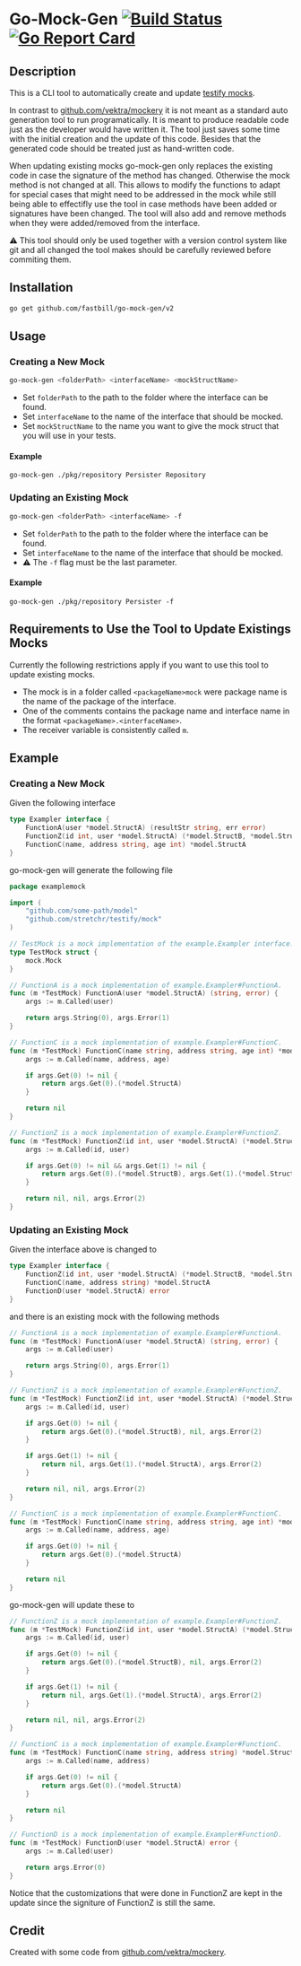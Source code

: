 # Go-Mock-Gen [![Build Status](https://travis-ci.com/fastbill/go-mock-gen.svg?branch=master)](https://travis-ci.com/fastbill/go-mock-gen) [![Go Report Card](https://goreportcard.com/badge/github.com/fastbill/go-mock-gen)](https://goreportcard.com/report/github.com/fastbill/go-mock-gen)

## Description
This is a CLI tool to automatically create and update [testify mocks](https://github.com/stretchr/testify#mock-package).

In contrast to [github.com/vektra/mockery](https://github.com/vektra/mockery) it is not meant as a standard auto generation tool to run programatically. It is meant to produce readable code just as the developer would have written it. The tool just saves some time with the initial creation and the update of this code. Besides that the generated code should be treated just as hand-written code.

When updating existing mocks go-mock-gen only replaces the existing code in case the signature of the method has changed. Otherwise the mock method is not changed at all. This allows to modify the functions to adapt for special cases that might need to be addressed in the mock while still being able to effectifly use the tool in case methods have been added or signatures have been changed. The tool will also add and remove methods when they were added/removed from the interface.

⚠️ This tool should only be used together with a version control system like git and all changed the tool makes should be carefully reviewed before commiting them.

## Installation
```bash
go get github.com/fastbill/go-mock-gen/v2
```

## Usage
### Creating a New Mock
```bash
go-mock-gen <folderPath> <interfaceName> <mockStructName>
```
* Set `folderPath` to the path to the folder where the interface can be found.
* Set `interfaceName` to the name of the interface that should be mocked.
* Set `mockStructName` to the name you want to give the mock struct that you will use in your tests.

#### Example
```
go-mock-gen ./pkg/repository Persister Repository
```

### Updating an Existing Mock
```bash
go-mock-gen <folderPath> <interfaceName> -f
```
* Set `folderPath` to the path to the folder where the interface can be found.
* Set `interfaceName` to the name of the interface that should be mocked.
* ⚠️ The `-f` flag must be the last parameter.

#### Example
```
go-mock-gen ./pkg/repository Persister -f
```

## Requirements to Use the Tool to Update Existings Mocks
Currently the following restrictions apply if you want to use this tool to update existing mocks.

* The mock is in a folder called `<packageName>mock` were package name is the name of the package of the interface.
* One of the comments contains the package name and interface name in the format `<packageName>.<interfaceName>`.
* The receiver variable is consistently called `m`.

## Example
### Creating a New Mock
Given the following interface
```go
type Exampler interface {
	FunctionA(user *model.StructA) (resultStr string, err error)
	FunctionZ(id int, user *model.StructA) (*model.StructB, *model.StructA, error)
	FunctionC(name, address string, age int) *model.StructA
}
```
go-mock-gen will generate the following file
```go
package examplemock

import (
	"github.com/some-path/model"
	"github.com/stretchr/testify/mock"
)

// TestMock is a mock implementation of the example.Exampler interface.
type TestMock struct {
	mock.Mock
}

// FunctionA is a mock implementation of example.Exampler#FunctionA.
func (m *TestMock) FunctionA(user *model.StructA) (string, error) {
	args := m.Called(user)

	return args.String(0), args.Error(1)
}

// FunctionC is a mock implementation of example.Exampler#FunctionC.
func (m *TestMock) FunctionC(name string, address string, age int) *model.StructA {
	args := m.Called(name, address, age)

	if args.Get(0) != nil {
		return args.Get(0).(*model.StructA)
	}

	return nil
}

// FunctionZ is a mock implementation of example.Exampler#FunctionZ.
func (m *TestMock) FunctionZ(id int, user *model.StructA) (*model.StructB, *model.StructA, error) {
	args := m.Called(id, user)

	if args.Get(0) != nil && args.Get(1) != nil {
		return args.Get(0).(*model.StructB), args.Get(1).(*model.StructA), args.Error(2)
	}

	return nil, nil, args.Error(2)
}

```

### Updating an Existing Mock
Given the interface above is changed to
```go
type Exampler interface {
	FunctionZ(id int, user *model.StructA) (*model.StructB, *model.StructA, error)
	FunctionC(name, address string) *model.StructA
	FunctionD(user *model.StructA) error
}
```
and there is an existing mock with the following methods
```go
// FunctionA is a mock implementation of example.Exampler#FunctionA.
func (m *TestMock) FunctionA(user *model.StructA) (string, error) {
	args := m.Called(user)

	return args.String(0), args.Error(1)
}

// FunctionZ is a mock implementation of example.Exampler#FunctionZ.
func (m *TestMock) FunctionZ(id int, user *model.StructA) (*model.StructB, *model.StructA, error) {
	args := m.Called(id, user)

	if args.Get(0) != nil {
		return args.Get(0).(*model.StructB), nil, args.Error(2)
	}

	if args.Get(1) != nil {
		return nil, args.Get(1).(*model.StructA), args.Error(2)
	}

	return nil, nil, args.Error(2)
}

// FunctionC is a mock implementation of example.Exampler#FunctionC.
func (m *TestMock) FunctionC(name string, address string, age int) *model.StructA {
	args := m.Called(name, address, age)

	if args.Get(0) != nil {
		return args.Get(0).(*model.StructA)
	}

	return nil
}
```
go-mock-gen will update these to
```go
// FunctionZ is a mock implementation of example.Exampler#FunctionZ.
func (m *TestMock) FunctionZ(id int, user *model.StructA) (*model.StructB, *model.StructA, error) {
	args := m.Called(id, user)

	if args.Get(0) != nil {
		return args.Get(0).(*model.StructB), nil, args.Error(2)
	}

	if args.Get(1) != nil {
		return nil, args.Get(1).(*model.StructA), args.Error(2)
	}

	return nil, nil, args.Error(2)
}

// FunctionC is a mock implementation of example.Exampler#FunctionC.
func (m *TestMock) FunctionC(name string, address string) *model.StructA {
	args := m.Called(name, address)

	if args.Get(0) != nil {
		return args.Get(0).(*model.StructA)
	}

	return nil
}

// FunctionD is a mock implementation of example.Exampler#FunctionD.
func (m *TestMock) FunctionD(user *model.StructA) error {
	args := m.Called(user)

	return args.Error(0)
}
```
Notice that the customizations that were done in FunctionZ are kept in the update since the signiture of FunctionZ is still the same.

## Credit
Created with some code from [github.com/vektra/mockery](https://github.com/vektra/mockery).
